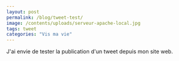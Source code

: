 ```yaml
---
layout: post
permalink: /blog/tweet-test/
image: /contents/uploads/serveur-apache-local.jpg
tags: tweet
categories: "Vis ma vie"
---
```


J'ai envie de tester la publication d'un tweet depuis mon site web.
